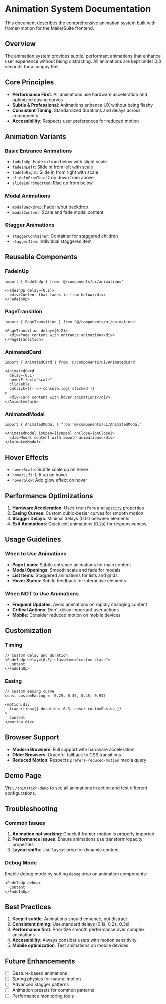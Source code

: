 # Animation System Documentation

This document describes the comprehensive animation system built with framer-motion for the MailerSuite frontend.

## Overview

The animation system provides subtle, performant animations that enhance user experience without being distracting. All animations are kept under 0.3 seconds for a snappy feel.

## Core Principles

- **Performance First**: All animations use hardware acceleration and optimized easing curves
- **Subtle & Professional**: Animations enhance UX without being flashy
- **Consistent Timing**: Standardized durations and delays across components
- **Accessibility**: Respects user preferences for reduced motion

## Animation Variants

### Basic Entrance Animations

- `fadeInUp`: Fade in from below with slight scale
- `fadeInLeft`: Slide in from left with scale
- `fadeInRight`: Slide in from right with scale
- `slideInFromTop`: Drop down from above
- `slideInFromBottom`: Rise up from below

### Modal Animations

- `modalBackdrop`: Fade in/out backdrop
- `modalContent`: Scale and fade modal content

### Stagger Animations

- `staggerContainer`: Container for staggered children
- `staggerItem`: Individual staggered item

## Reusable Components

### FadeInUp
```tsx
import { FadeInUp } from '@/components/ui/animations'

<FadeInUp delay={0.1}>
  <div>Content that fades in from below</div>
</FadeInUp>
```

### PageTransition
```tsx
import { PageTransition } from '@/components/ui/animations'

<PageTransition delay={0.2}>
  <div>Page content with entrance animation</div>
</PageTransition>
```

### AnimatedCard
```tsx
import { AnimatedCard } from '@/components/ui/AnimatedCard'

<AnimatedCard 
  delay={0.1} 
  hoverEffect="scale"
  clickable
  onClick={() => console.log('clicked')}
>
  <div>Card content with hover animations</div>
</AnimatedCard>
```

### AnimatedModal
```tsx
import { AnimatedModal } from '@/components/ui/AnimatedModal'

<AnimatedModal isOpen={isOpen} onClose={onClose}>
  <div>Modal content with smooth animations</div>
</AnimatedModal>
```

## Hover Effects

- `hoverScale`: Subtle scale up on hover
- `hoverLift`: Lift up on hover
- `hoverGlow`: Add glow effect on hover

## Performance Optimizations

1. **Hardware Acceleration**: Uses `transform` and `opacity` properties
2. **Easing Curves**: Custom cubic-bezier curves for smooth motion
3. **Stagger Delays**: Minimal delays (0.1s) between elements
4. **Exit Animations**: Quick exit animations (0.2s) for responsiveness

## Usage Guidelines

### When to Use Animations

- **Page Loads**: Subtle entrance animations for main content
- **Modal Openings**: Smooth scale and fade for modals
- **List Items**: Staggered animations for lists and grids
- **Hover States**: Subtle feedback for interactive elements

### When NOT to Use Animations

- **Frequent Updates**: Avoid animations on rapidly changing content
- **Critical Actions**: Don't delay important user actions
- **Mobile**: Consider reduced motion on mobile devices

## Customization

### Timing
```tsx
// Custom delay and duration
<FadeInUp delay={0.5} className="custom-class">
  Content
</FadeInUp>
```

### Easing
```tsx
// Custom easing curve
const customEasing = [0.25, 0.46, 0.45, 0.94]

<motion.div
  transition={{ duration: 0.3, ease: customEasing }}
>
  Content
</motion.div>
```

## Browser Support

- **Modern Browsers**: Full support with hardware acceleration
- **Older Browsers**: Graceful fallback to CSS transitions
- **Reduced Motion**: Respects `prefers-reduced-motion` media query

## Demo Page

Visit `/animation-demo` to see all animations in action and test different configurations.

## Troubleshooting

### Common Issues

1. **Animation not working**: Check if framer-motion is properly imported
2. **Performance issues**: Ensure animations use transform/opacity properties
3. **Layout shifts**: Use `layout` prop for dynamic content

### Debug Mode

Enable debug mode by setting `debug` prop on animation components:
```tsx
<FadeInUp debug>
  Content
</FadeInUp>
```

## Best Practices

1. **Keep it subtle**: Animations should enhance, not distract
2. **Consistent timing**: Use standard delays (0.1s, 0.2s, 0.3s)
3. **Performance first**: Prioritize smooth performance over complex animations
4. **Accessibility**: Always consider users with motion sensitivity
5. **Mobile optimization**: Test animations on mobile devices

## Future Enhancements

- [ ] Gesture-based animations
- [ ] Spring physics for natural motion
- [ ] Advanced stagger patterns
- [ ] Animation presets for common patterns
- [ ] Performance monitoring tools
